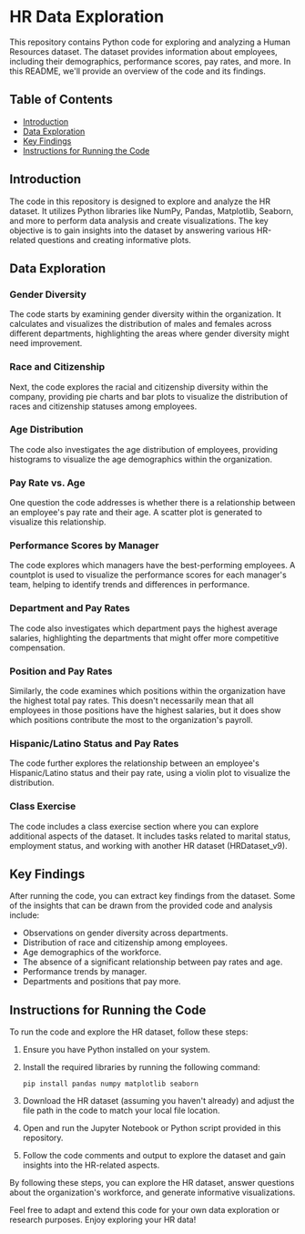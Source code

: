 # HR Data Exploration

This repository contains Python code for exploring and analyzing a Human Resources dataset. The dataset provides information about employees, including their demographics, performance scores, pay rates, and more. In this README, we'll provide an overview of the code and its findings.

## Table of Contents
- [Introduction](#introduction)
- [Data Exploration](#data-exploration)
- [Key Findings](#key-findings)
- [Instructions for Running the Code](#instructions-for-running-the-code)

## Introduction

The code in this repository is designed to explore and analyze the HR dataset. It utilizes Python libraries like NumPy, Pandas, Matplotlib, Seaborn, and more to perform data analysis and create visualizations. The key objective is to gain insights into the dataset by answering various HR-related questions and creating informative plots.

## Data Exploration

### Gender Diversity
The code starts by examining gender diversity within the organization. It calculates and visualizes the distribution of males and females across different departments, highlighting the areas where gender diversity might need improvement.

### Race and Citizenship
Next, the code explores the racial and citizenship diversity within the company, providing pie charts and bar plots to visualize the distribution of races and citizenship statuses among employees.

### Age Distribution
The code also investigates the age distribution of employees, providing histograms to visualize the age demographics within the organization.

### Pay Rate vs. Age
One question the code addresses is whether there is a relationship between an employee's pay rate and their age. A scatter plot is generated to visualize this relationship.

### Performance Scores by Manager
The code explores which managers have the best-performing employees. A countplot is used to visualize the performance scores for each manager's team, helping to identify trends and differences in performance.

### Department and Pay Rates
The code also investigates which department pays the highest average salaries, highlighting the departments that might offer more competitive compensation.

### Position and Pay Rates
Similarly, the code examines which positions within the organization have the highest total pay rates. This doesn't necessarily mean that all employees in those positions have the highest salaries, but it does show which positions contribute the most to the organization's payroll.

### Hispanic/Latino Status and Pay Rates
The code further explores the relationship between an employee's Hispanic/Latino status and their pay rate, using a violin plot to visualize the distribution.

### Class Exercise
The code includes a class exercise section where you can explore additional aspects of the dataset. It includes tasks related to marital status, employment status, and working with another HR dataset (HRDataset_v9).

## Key Findings

After running the code, you can extract key findings from the dataset. Some of the insights that can be drawn from the provided code and analysis include:

- Observations on gender diversity across departments.
- Distribution of race and citizenship among employees.
- Age demographics of the workforce.
- The absence of a significant relationship between pay rates and age.
- Performance trends by manager.
- Departments and positions that pay more.

## Instructions for Running the Code

To run the code and explore the HR dataset, follow these steps:

1. Ensure you have Python installed on your system.

2. Install the required libraries by running the following command:
   ```
   pip install pandas numpy matplotlib seaborn
   ```

3. Download the HR dataset (assuming you haven't already) and adjust the file path in the code to match your local file location.

4. Open and run the Jupyter Notebook or Python script provided in this repository.

5. Follow the code comments and output to explore the dataset and gain insights into the HR-related aspects.

By following these steps, you can explore the HR dataset, answer questions about the organization's workforce, and generate informative visualizations.

Feel free to adapt and extend this code for your own data exploration or research purposes. Enjoy exploring your HR data!

